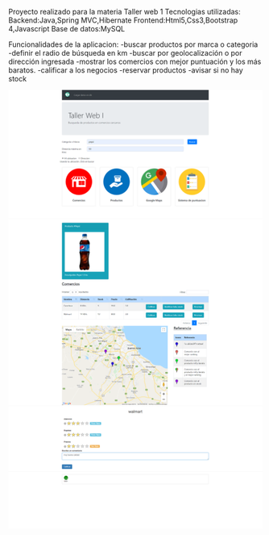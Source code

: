 Proyecto realizado para la materia Taller web 1 
Tecnologias utilizadas:
Backend:Java,Spring MVC,Hibernate
Frontend:Html5,Css3,Bootstrap 4,Javascript
Base de datos:MySQL

Funcionalidades de la aplicacion:
-buscar productos por marca o categoria 
-definir el radio de búsqueda en km
-buscar por geolocalización o por dirección ingresada
-mostrar los comercios con mejor puntuación y los más baratos. 
-calificar a los negocios 
-reservar productos 
-avisar si no hay stock


 ![alt text](https://github.com/mquiroz25/Taller-web-1/blob/master/FireShot%20Capture%20004%20-%20%20-%20localhost.png) 
 ![alt text](https://github.com/mquiroz25/Taller-web-1/blob/master/FireShot%20Capture%20005%20-%20%20-%20localhost.png) 
 ![alt text](https://github.com/mquiroz25/Taller-web-1/blob/master/FireShot%20Capture%20006%20-%20Insert%20title%20here%20-%20localhost.png) 
 



